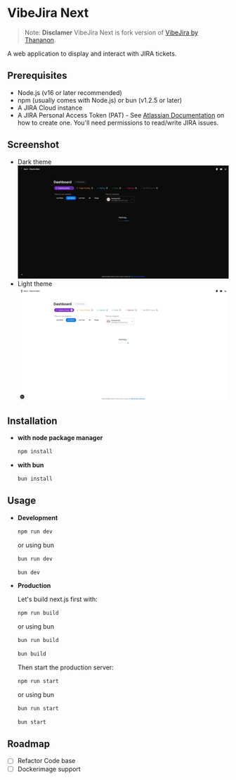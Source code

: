 # VibeJira Next

> Note: **Disclamer** VibeJira Next is fork version of [VibeJira by Thananon](https://github.com/thananon/vibejira).

A web application to display and interact with JIRA tickets.

## Prerequisites

*   Node.js (v16 or later recommended)
*   npm (usually comes with Node.js) or bun (v1.2.5 or later)
*   A JIRA Cloud instance
*   A JIRA Personal Access Token (PAT) - See [Atlassian Documentation](https://support.atlassian.com/atlassian-account/docs/manage-api-tokens-for-your-atlassian-account/) on how to create one. You'll need permissions to read/write JIRA issues.

## Screenshot

- Dark theme
    ![Screenshot](./docs/images/Screenshot_31-5-2025_22343_localhost.jpeg)
- Light theme
    ![Screenshot](./docs/images/Screenshot_31-5-2025_2240_localhost.jpeg)

## Installation

- **with node package manager**
    ```bash
    npm install
    ```
- **with bun**
    ```bash
    bun install
   ```

## Usage

- **Development**

    ```bash
    npm run dev
    ```
    or using bun
    ```bash
    bun run dev
    ```
    ```bash
    bun dev
    ```

- **Production**

    Let's build next.js first with:
    ```bash
    npm run build
    ```
    or using bun
    ```bash
    bun run build
    ```
    ```bash
    bun build
    ```

    Then start the production server:
    ```bash
    npm run start
    ```
    or using bun
    ```bash
    bun run start
    ```
    ```bash
    bun start
    ```

## Roadmap

- [ ] Refactor Code base
- [ ] Dockerimage support